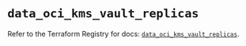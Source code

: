 # `data_oci_kms_vault_replicas`

Refer to the Terraform Registry for docs: [`data_oci_kms_vault_replicas`](https://registry.terraform.io/providers/hashicorp/oci/7.19.0/docs/data-sources/kms_vault_replicas).
